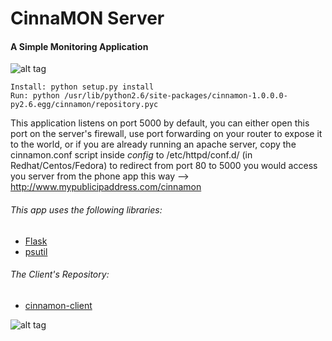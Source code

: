 # CinnaMON Server
#### A Simple Monitoring Application
![alt tag](https://raw.github.com/eladhayun/CinnaMON/master/resources/logos/github.png)
```
Install: python setup.py install
Run: python /usr/lib/python2.6/site-packages/cinnamon-1.0.0.0-py2.6.egg/cinnamon/repository.pyc
```

This application listens on port 5000 by default, you can either open this port on the server's firewall, use port forwarding on your router to expose it to the world, or if you are already running an apache server, copy the cinnamon.conf script inside *config* to /etc/httpd/conf.d/ (in Redhat/Centos/Fedora) to redirect from port 80 to 5000
you would access you server from the phone app this way --> http://www.mypublicipaddress.com/cinnamon

###### This app uses the following libraries:
* [Flask](http://flask.pocoo.org)
* [psutil](https://pypi.python.org/pypi/psutil)

###### The Client's Repository:
* [cinnamon-client](https://github.com/eladhayun/cinnamon-client)

![alt tag](https://raw.github.com/eladhayun/CinnaMON/master/resources/screenshots/screenshots.png)

